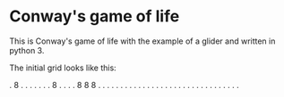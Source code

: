 # Conway's game of life

This is Conway's game of life with the example of a glider and written in python 3.

The initial grid looks like this:

. 8 . . . . .
. . 8 . . . .
8 8 8 . . . .
. . . . . . .
. . . . . . .
. . . . . . .
. . . . . . .
